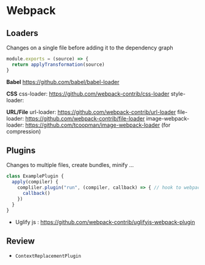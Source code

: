 # Webpack

## Loaders
Changes on a single file before adding it to the dependency graph
```js
module.exports = (source) => {
  return applyTransformation(source)
}
```

**Babel**
https://github.com/babel/babel-loader

**CSS**
css-loader: https://github.com/webpack-contrib/css-loader
style-loader: 

**URL/File**
url-loader: https://github.com/webpack-contrib/url-loader
file-loader: https://github.com/webpack-contrib/file-loader
image-webpack-loader: https://github.com/tcoopman/image-webpack-loader (for compression)

## Plugins
Changes to multiple files, create bundles, minify ...
```js
class ExamplePlugin {
  apply(compiler) {
    compliler.plugin("run", (compiler, callback) => { // hook to webpack lifecycle
      callback()
    })
  }
}
```
- Uglify js : https://github.com/webpack-contrib/uglifyjs-webpack-plugin


## Review
- `ContextReplacementPlugin`
